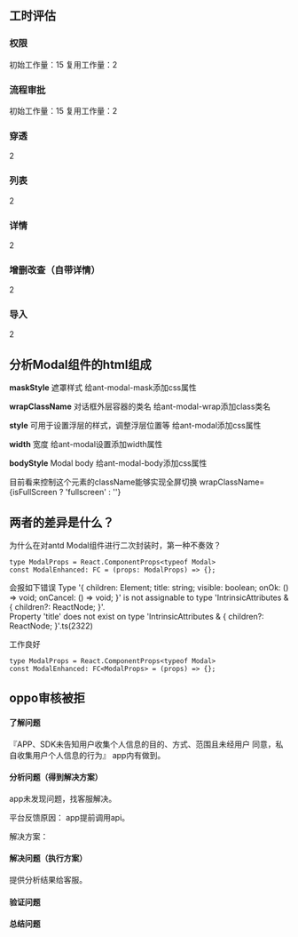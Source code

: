 
## 工时评估

### 权限
初始工作量：15
复用工作量：2

### 流程审批
初始工作量：15
复用工作量：2

### 穿透
2

### 列表
2

### 详情
2

### 增删改查（自带详情）
2

### 导入
2


## 分析Modal组件的html组成
**maskStyle**
遮罩样式
给ant-modal-mask添加css属性

**wrapClassName**
对话框外层容器的类名
给ant-modal-wrap添加class类名

**style**
可用于设置浮层的样式，调整浮层位置等
给ant-modal添加css属性

**width**
宽度
给ant-modal设置添加width属性

**bodyStyle**
Modal body
给ant-modal-body添加css属性

目前看来控制这个元素的className能够实现全屏切换
wrapClassName={isFullScreen ? 'fullscreen' : ''}

## 两者的差异是什么？
为什么在对antd Modal组件进行二次封装时，第一种不奏效？
```tsx
type ModalProps = React.ComponentProps<typeof Modal>
const ModalEnhanced: FC = (props: ModalProps) => {};
```
会报如下错误
Type '{ children: Element; title: string; visible: boolean; onOk: () => void; onCancel: () => void; }' is not assignable to type 'IntrinsicAttributes & { children?: ReactNode; }'.  
Property 'title' does not exist on type 'IntrinsicAttributes & { children?: ReactNode; }'.ts(2322)

工作良好
```
type ModalProps = React.ComponentProps<typeof Modal>
const ModalEnhanced: FC<ModalProps> = (props) => {};
```
	
## oppo审核被拒


#### 了解问题
『APP、SDK未告知用户收集个人信息的目的、方式、范围且未经用户 同意，私自收集用户个人信息的行为』
app内有做到。

#### 分析问题（得到解决方案）
app未发现问题，找客服解决。

平台反馈原因：
app提前调用api。

解决方案：



#### 解决问题（执行方案）
提供分析结果给客服。

#### 验证问题

#### 总结问题

<!--stackedit_data:
eyJoaXN0b3J5IjpbMzc2NjM1MDE5LC0xNjQyMDkyNjk1LC0yMD
YxNTgxNTU3LDE5MTgwMDA3MDAsLTE5MzM4NzY0MTMsLTM1ODYx
NjUzNCwtNzY1NTA3ODE3LC0xMzYxMjQ4MjE3LDExODAxMzY3Mi
wtNTE5ODcyMTc1LC00MzU0OTE0NjAsMzQ2NzIyMTU1LDE2MDQy
MDg3NTMsLTE5OTcwMDA2MjMsLTY3ODk5ODYwMSwtMTU0MzkyNz
kxLC0xMzE1NTk1NDU0LC0yNDA3NjU2MjgsLTQ3ODI5MDc3MCwx
ODg4OTYyMjY4XX0=
-->